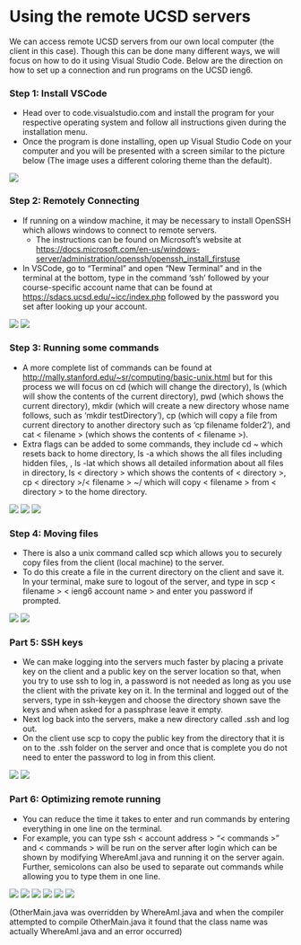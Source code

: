 # Using the remote UCSD servers


We can access remote UCSD servers from our own local computer (the client in this case). Though this can be done many different ways, we will focus on how to do it using Visual Studio Code. Below are the direction on how to set up a connection and run programs on the UCSD ieng6.

### Step 1: Install VSCode
- Head over to code.visualstudio.com and install the program for your respective operating system and follow all instructions given during the installation menu. 
- Once the program is done installing, open up Visual Studio Code on your computer and you will be presented with a screen similar to the picture below (The image uses a different coloring theme than the default).
<img src="pics/1.1.png"/>


### Step 2: Remotely Connecting
- If running on a window machine, it may be necessary to install OpenSSH which allows windows to connect to remote servers. 
     - The instructions can be found on Microsoft’s website at 
     https://docs.microsoft.com/en-us/windows-server/administration/openssh/openssh_install_firstuse
- In VSCode, go to “Terminal” and open “New Terminal” and in the terminal at the bottom, type in the command ‘ssh’ followed by your course-specific account name that can be found at https://sdacs.ucsd.edu/~icc/index.php followed by the password you set after looking up your account.

<img src="pics/2.1.png"/>
<img src="pics/2.2.png"/>

### Step 3: Running some commands
- A more complete list of commands can be found at http://mally.stanford.edu/~sr/computing/basic-unix.html but for this process we will focus on cd (which will change the directory), ls (which will show the contents of the current directory), pwd (which shows the current directory), mkdir (which will create a new directory whose name follows, such as ‘mkdir testDirectory’), cp (which will copy a file from current directory to another directory such as ‘cp filename folder2’), and cat < filename > (which shows the contents of < filename >).
- Extra flags can be added to some commands, they include cd ~ which resets back to home directory, ls -a which shows the all files including hidden files, , ls -lat which shows all detailed information about all files in directory, ls < directory > which shows the contents of < directory >, cp < directory >/< filename > ~/ which will copy < filename > from < directory > to the home directory.
<img src="pics/3.1.png"/>
<img src="pics/3.2.png"/>
<img src="pics/3.3.png"/>
    
### Step 4: Moving files 
- There is also a unix command called scp which allows you to securely copy files from the client (local machine) to the server. 
- To do this create a file in the current directory on the client and save it. In your terminal, make sure to logout of the server, and type in scp < filename > < ieng6 account name > and enter you password if prompted. 
<img src="pics/4.1.png"/>
<img src="pics/4.2.png"/>


### Part 5: SSH keys 
- We can make logging into the servers much faster by placing a private key on the client and a public key on the server location so that, when you try to use ssh to log in, a password is not needed as long as you use the client with the private key on it. In the terminal and logged out of the servers, type in ssh-keygen and choose the directory shown save the keys and when asked for a passphrase leave it empty. 
- Next log back into the servers, make a new directory called .ssh and log out. 
- On the client use scp to copy the public key from the directory that it is on to the .ssh folder on the server and once that is complete you do not need to enter the password to log in from this client. 
<img src="pics/5.1.png"/>
<img src="pics/5.2.png"/>


### Part 6: Optimizing remote running
- You can reduce the time it takes to enter and run commands by entering everything in one line on the terminal. 
- For example, you can type ssh < account address > “< commands >” and < commands > will be run on the server after login which can be shown by modifying WhereAmI.java and running it on the server again. Further, semicolons can also be used to separate out commands while allowing you to type them in one line.
<img src="pics/6.1.png"/>
<img src="pics/6.2.png"/>
<img src="pics/6.3.png"/>
<img src="pics/6.4.png"/>
<img src="pics/6.5.png"/>
<img src="pics/6.6.png"/>

(OtherMain.java was overridden by WhereAmI.java and when the compiler attempted to compile OtherMain.java it found that the class name was actually WhereAmI.java and an error occurred)